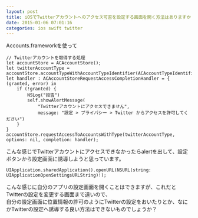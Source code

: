 ```yaml
---
layout: post
title: iOSでTwitterアカウントへのアクセス可否を設定する画面を開く方法はありますか？
date: 2015-01-06 07:01:16
categories: ios swift twitter
---
```

<!-- {% raw %} -->
<p>Accounts.frameworkを使って</p>

<pre><code>// Twitterアカウントを取得する処理
let accountStore = ACAccountStore();
let twitterAccountType = accountStore.accountTypeWithAccountTypeIdentifier(ACAccountTypeIdentifierTwitter);
let handler : ACAccountStoreRequestAccessCompletionHandler = { (granted, error) in
    if (!granted) {
        NSLog("拒否")
        self.showAlertMessage(
            "Twitterアカウントにアクセスできません",
            message: "設定 &gt; プライバシー &gt; Twitter からアクセスを許可してください")
    }
}
accountStore.requestAccessToAccountsWithType(twitterAccountType, options: nil, completion: handler);
</code></pre>

<p>こんな感じでTwitterアカウントにアクセスできなかったらalertを出して、設定ボタンから設定画面に誘導しようと思っています。</p>

<pre><code>UIApplication.sharedApplication().openURL(NSURL(string: UIApplicationOpenSettingsURLString)!);
</code></pre>

<p>こんな感じに自分のアプリの設定画面を開くことはできますが、これだとTwitterの設定を変更する画面まで遠いので、<br>
自分の設定画面に位置情報の許可のようにTwitterの設定をおいたりとか、なにかTwitterの設定へ誘導する良い方法はできないものでしょうか？</p>
<!-- {% endraw %} -->
